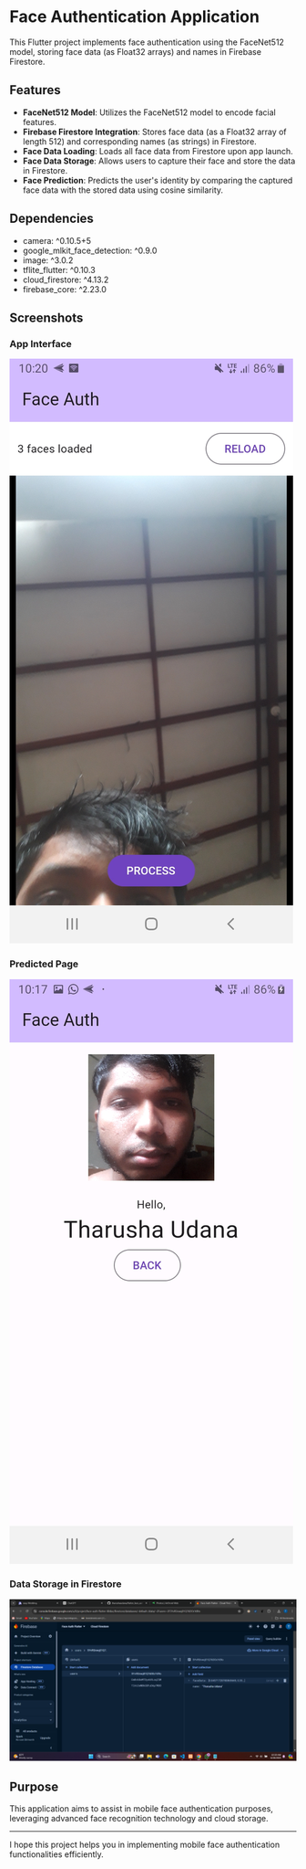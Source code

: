 # Face Authentication Application

This Flutter project implements face authentication using the FaceNet512 model, storing face data (as Float32 arrays) and names in Firebase Firestore.

## Features

- **FaceNet512 Model**: Utilizes the FaceNet512 model to encode facial features.
- **Firebase Firestore Integration**: Stores face data (as a Float32 array of length 512) and corresponding names (as strings) in Firestore.
- **Face Data Loading**: Loads all face data from Firestore upon app launch.
- **Face Data Storage**: Allows users to capture their face and store the data in Firestore.
- **Face Prediction**: Predicts the user's identity by comparing the captured face data with the stored data using cosine similarity.

## Dependencies

- camera: ^0.10.5+5
- google_mlkit_face_detection: ^0.9.0
- image: ^3.0.2
- tflite_flutter: ^0.10.3
- cloud_firestore: ^4.13.2
- firebase_core: ^2.23.0

## Screenshots

### App Interface
![App Interface](screenshots/01.jpg)

### Predicted Page
![Predicted Page](screenshots/02.jpg)

### Data Storage in Firestore
![Data Storage in Firestore](screenshots/03.png)

## Purpose

This application aims to assist in mobile face authentication purposes, leveraging advanced face recognition technology and cloud storage.

---

I hope this project helps you in implementing mobile face authentication functionalities efficiently.

